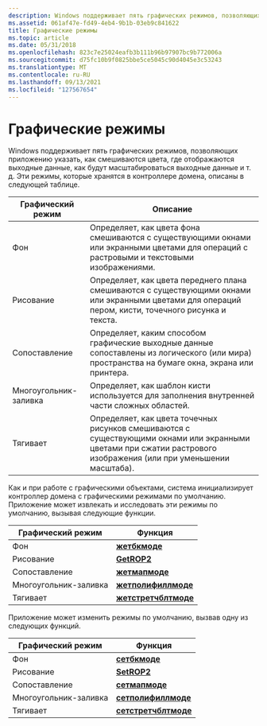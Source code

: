 ```yaml
---
description: Windows поддерживает пять графических режимов, позволяющих приложению указать, как смешиваются цвета, где отображаются выходные данные, как будут масштабироваться выходные данные и т. д. Эти режимы, которые хранятся в контроллере домена, описаны в следующей таблице.
ms.assetid: 061af47e-fd49-4eb4-9b1b-03eb9c841622
title: Графические режимы
ms.topic: article
ms.date: 05/31/2018
ms.openlocfilehash: 823c7e25024eafb3b111b96b97907bc9b772006a
ms.sourcegitcommit: d75fc10b9f0825bbe5ce5045c90d4045e3c53243
ms.translationtype: MT
ms.contentlocale: ru-RU
ms.lasthandoff: 09/13/2021
ms.locfileid: "127567654"
---
```

# <a name="graphic-modes"></a>Графические режимы

Windows поддерживает пять графических режимов, позволяющих приложению указать, как смешиваются цвета, где отображаются выходные данные, как будут масштабироваться выходные данные и т. д. Эти режимы, которые хранятся в контроллере домена, описаны в следующей таблице.



| Графический режим | Описание                                                                                                                |
|---------------|----------------------------------------------------------------------------------------------------------------------------|
| Фон    | Определяет, как цвета фона смешиваются с существующими окнами или экранными цветами для операций с растровыми и текстовыми изображениями.              |
| Рисование       | Определяет, как цвета переднего плана смешиваются с существующими окнами или экранными цветами для операций пером, кисти, точечного рисунка и текста. |
| Сопоставление       | Определяет, каким способом графические выходные данные сопоставлены из логического (или мира) пространства на бумаге окна, экрана или принтера.             |
| Многоугольник-заливка  | Определяет, как шаблон кисти используется для заполнения внутренней части сложных областей.                                             |
| Тягивает    | Определяет, как цвета точечных рисунков смешиваются с существующими окнами или экранными цветами при сжатии растрового изображения (или при уменьшении масштаба).  |



 

Как и при работе с графическими объектами, система инициализирует контроллер домена с графическими режимами по умолчанию. Приложение может извлекать и исследовать эти режимы по умолчанию, вызывая следующие функции.



| Графический режим | Функция                                       |
|---------------|------------------------------------------------|
| Фон    | [**жетбкмоде**](/windows/desktop/api/Wingdi/nf-wingdi-getbkmode)                 |
| Рисование       | [**GetROP2**](/windows/desktop/api/Wingdi/nf-wingdi-getrop2)                     |
| Сопоставление       | [**жетмапмоде**](/windows/desktop/api/Wingdi/nf-wingdi-getmapmode)               |
| Многоугольник-заливка  | [**жетполифиллмоде**](/windows/desktop/api/Wingdi/nf-wingdi-getpolyfillmode)     |
| Тягивает    | [**жетстретчблтмоде**](/windows/desktop/api/Wingdi/nf-wingdi-getstretchbltmode) |



 

Приложение может изменить режимы по умолчанию, вызвав одну из следующих функций.



| Графический режим | Функция                                       |
|---------------|------------------------------------------------|
| Фон    | [**сетбкмоде**](/windows/desktop/api/Wingdi/nf-wingdi-setbkmode)                 |
| Рисование       | [**SetROP2**](/windows/desktop/api/Wingdi/nf-wingdi-setrop2)                     |
| Сопоставление       | [**сетмапмоде**](/windows/desktop/api/Wingdi/nf-wingdi-setmapmode)               |
| Многоугольник-заливка  | [**сетполифиллмоде**](/windows/desktop/api/Wingdi/nf-wingdi-setpolyfillmode)     |
| Тягивает    | [**сетстретчблтмоде**](/windows/desktop/api/Wingdi/nf-wingdi-setstretchbltmode) |



 

 

 



